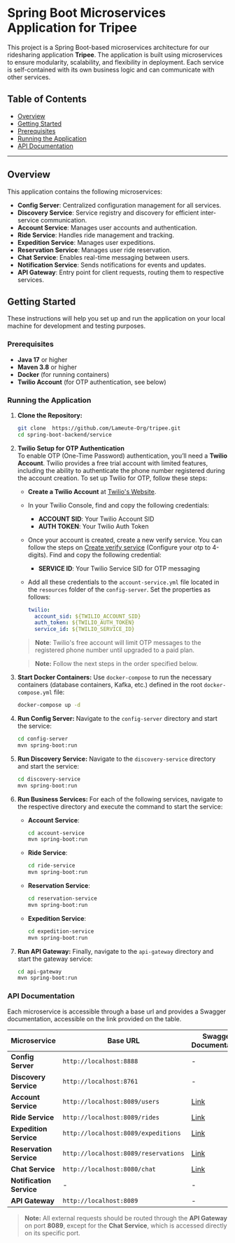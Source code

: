 # Spring Boot Microservices Application  for Tripee

This project is a Spring Boot-based microservices architecture for our ridesharing application **Tripee**. The application is built using microservices to ensure modularity, scalability, and flexibility in deployment. 
Each service is self-contained with its own business logic and can communicate with other services.

## Table of Contents

- [Overview](#overview)
- [Getting Started](#getting-started)
- [Prerequisites](#prerequisites)
- [Running the Application](#running-the-application)
- [API Documentation](#api-documentation)

---

## Overview

This application contains the following microservices:

- **Config Server**: Centralized configuration management for all services.
- **Discovery Service**: Service registry and discovery for efficient inter-service communication.
- **Account Service**: Manages user accounts and authentication.
- **Ride Service**: Handles ride management and tracking.
- **Expedition Service**: Manages user expeditions.
- **Reservation Service**: Manages user ride reservation.
- **Chat Service**: Enables real-time messaging between users.
- **Notification Service**: Sends notifications for events and updates.
- **API Gateway**: Entry point for client requests, routing them to respective services.

## Getting Started

These instructions will help you set up and run the application on your local machine for development and testing purposes.

### Prerequisites

- **Java 17** or higher
- **Maven 3.8** or higher
- **Docker** (for running containers)
- **Twilio Account** (for OTP authentication, see below)

### Running the Application

1. **Clone the Repository:**
   ```bash
   git clone  https://github.com/Lameute-Org/tripee.git
   cd spring-boot-backend/service
   ```

2. **Twilio Setup for OTP Authentication**  
   To enable OTP (One-Time Password) authentication, you’ll need a **Twilio Account**. Twilio provides a free trial account with limited features, including the ability to authenticate the phone number registered during the account creation. To set up Twilio for OTP, follow these steps:

   - **Create a Twilio Account** at [Twilio's Website](https://www.twilio.com/).
   - In your Twilio Console, find and copy the following credentials:
      - **ACCOUNT SID**: Your Twilio Account SID
      - **AUTH TOKEN**: Your Twilio Auth Token
   - Once your account is created, create a new verify service. You can follow the steps on [Create verify service](https://help.twilio.com/articles/360033309133-Getting-Started-with-Twilio-Verify-V2) (Configure your otp to 4-digits). Find and copy the following credential:
      - **SERVICE ID**: Your Twilio Service SID for OTP messaging
   - Add all these credentials to the `account-service.yml` file located in the `resources` folder of the `config-server`. Set the properties as follows:

     ```yaml
     twilio:
       account_sid: ${TWILIO_ACCOUNT_SID}
       auth_token: ${TWILIO_AUTH_TOKEN}
       service_id: ${TWILIO_SERVICE_ID}
     ```

   > **Note**: Twilio's free account will limit OTP messages to the registered phone number until upgraded to a paid plan.

   > **Note:** Follow the next steps in the order specified below.

3. **Start Docker Containers:**
   Use `docker-compose` to run the necessary containers (database containers, Kafka, etc.) defined in the root `docker-compose.yml` file:
   ```bash
   docker-compose up -d
   ```

4. **Run Config Server:**
   Navigate to the `config-server` directory and start the service:
   ```bash
   cd config-server
   mvn spring-boot:run
   ```

5. **Run Discovery Service:**
   Navigate to the `discovery-service` directory and start the service:
   ```bash
   cd discovery-service
   mvn spring-boot:run
   ```

6. **Run Business Services:**
   For each of the following services, navigate to the respective directory and execute the command to start the service:

   - **Account Service**:
     ```bash
     cd account-service
     mvn spring-boot:run
     ```

   - **Ride Service**:
     ```bash
     cd ride-service
     mvn spring-boot:run
     ```

   - **Reservation Service**:
     ```bash
     cd reservation-service
     mvn spring-boot:run
     ```

   - **Expedition Service**:
     ```bash
     cd expedition-service
     mvn spring-boot:run
     ```

7. **Run API Gateway:**
   Finally, navigate to the `api-gateway` directory and start the gateway service:
   ```bash
   cd api-gateway
   mvn spring-boot:run
   ```

### API Documentation
Each microservice is accessible through a base url and provides a Swagger documentation, accessible on the link provided on the table.

| Microservice             | Base URL                             | Swagger Documentation                                                       |
|--------------------------|--------------------------------------|-----------------------------------------------------------------------------|
| **Config Server**        | `http://localhost:8888`              | -                                                                           |
| **Discovery Service**    | `http://localhost:8761`              | -                                                                           |
| **Account Service**      | `http://localhost:8089/users`        | [Link](http://localhost:8089/doc/account-service/swagger-ui/index.html)     |
| **Ride Service**         | `http://localhost:8089/rides`        | [Link](http://localhost:8089/doc/ride-service/swagger-ui/index.html)        |
| **Expedition Service**   | `http://localhost:8089/expeditions`  | [Link](http://localhost:8089/doc/expedition-service/swagger-ui/index.html)  |
| **Reservation Service**  | `http://localhost:8089/reservations` | [Link](http://localhost:8089/doc/reservation-service/swagger-ui/index.html) |
| **Chat Service**         | `http://localhost:8080/chat`         | [Link](http://localhost:8085/doc/account-service/swagger-ui/index.html)     |
| **Notification Service** | -                                    | -                                                                           |
| **API Gateway**          | `http://localhost:8089`              | -                                                                           |

> **Note:** All external requests should be routed through the **API Gateway** on port **8089**, except for the **Chat Service**, which is accessed directly on its specific port.

